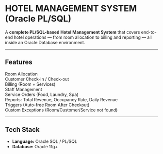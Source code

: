 # HOTEL MANAGEMENT SYSTEM (Oracle PL/SQL)

A **complete PL/SQL-based Hotel Management System** that covers end-to-end hotel operations — from room allocation to billing and reporting — all inside an Oracle Database environment.

---

##  Features

 Room Allocation  
 Customer Check-in / Check-out  
 Billing (Room + Services)  
 Staff Management  
 Service Orders (Food, Laundry, Spa)  
 Reports: Total Revenue, Occupancy Rate, Daily Revenue  
 Triggers (Auto-free Room After Checkout)  
 Custom Exceptions (Room/Customer/Service not found)  

---

##  Tech Stack

- **Language:** Oracle SQL / PL/SQL  
- **Database:** Oracle 11g+  

 

